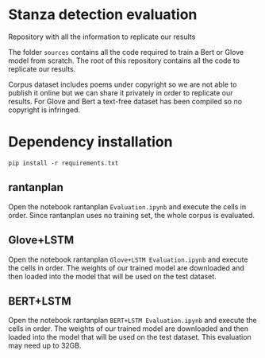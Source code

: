 # Stanza detection evaluation

Repository with all the information to replicate our results

The folder `sources` contains all the code required to train a Bert or Glove model from scratch. The root of this repository contains all the code to replicate our results.

Corpus dataset includes poems under copyright so we are not able to publish it online but we can share it privately in order to replicate our results. For Glove and Bert a text-free dataset has been compiled so no copyright is infringed.

# Dependency installation

`pip install -r requirements.txt`

## rantanplan

Open the notebook rantanplan `Evaluation.ipynb` and execute the cells in order. Since rantanplan uses no training set, the whole corpus is evaluated.

## Glove+LSTM

Open the notebook rantanplan `Glove+LSTM Evaluation.ipynb` and execute the cells in order. The weights of our trained model are downloaded and then loaded into the model that will be used on the test dataset.

## BERT+LSTM

Open the notebook rantanplan `BERT+LSTM Evaluation.ipynb` and execute the cells in order. The weights of our trained model are downloaded and then loaded into the model that will be used on the test dataset. This evaluation may need up to 32GB.
